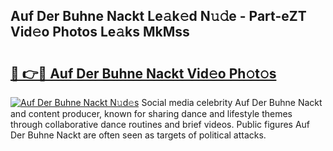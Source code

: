 ## Auf Der Buhne Nackt Le𝚊k𝚎d N𝚞𝚍e - Part-eZT Vid𝚎o Photos Le𝚊ks MkMss

# <h2><a href="http://fb3lqp6.evod.top/?m=Auf+Der+Buhne+Nackt">🔗 👉🔴 Auf Der Buhne Nackt Vid𝚎o Ph𝚘t𝚘s</a></h2>

[![Auf Der Buhne Nackt N𝚞d𝚎s](https://i.imgur.com/8V9OHl7.gif)](http://fb3lqp6.evod.top/?m=Auf+Der+Buhne+Nackt)
Social media celebrity Auf Der Buhne Nackt and content producer, known for sharing dance and lifestyle themes through collaborative dance routines and brief videos. Public figures Auf Der Buhne Nackt are often seen as targets of political attacks. 
